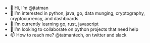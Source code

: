 - 👋 Hi, I’m @jtatman
- 👀 I’m interested in python, java, go, data munging, cryptography, cryptocurrency, and dashboards
- 🌱 I’m currently learning go, rust, javascript
- 💞️ I’m looking to collaborate on python projects that need help
- 📫 How to reach me? @tatmantech, on twitter and slack  

<!---
jtatman/jtatman is a ✨ special ✨ repository because its `README.md` (this file) appears on your GitHub profile.
You can click the Preview link to take a look at your changes.
--->
